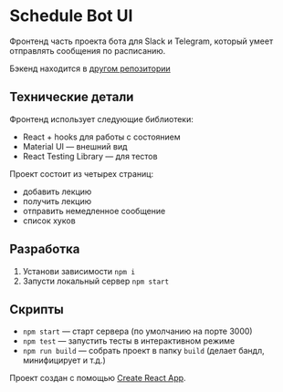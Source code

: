 # Schedule Bot UI

Фронтенд часть проекта бота для Slack и Telegram, который умеет отправлять сообщения по расписанию.

Бэкенд находится в [другом репозитории](https://github.com/nlopin/schedule-bot-api) 

## Технические детали

Фронтенд использует следующие библиотеки:

* React + hooks для работы с состоянием
* Material UI — внешний вид
* React Testing Library — для тестов

Проект состоит из четырех страниц:

* добавить лекцию
* получить лекцию
* отправить немедленное сообщение
* список хуков

## Разработка

1. Установи зависимости `npm i`
1. Запусти локальный сервер `npm start`

## Скрипты

* `npm start` — старт сервера (по умолчанию на порте 3000)
* `npm test` — запустить тесты в интерактивном режиме
* `npm run build` — собрать проект в папку `build` (делает бандл, минифицирует и т.д.)

Проект создан с помощью [Create React App](https://facebook.github.io/create-react-app/docs/getting-started).

